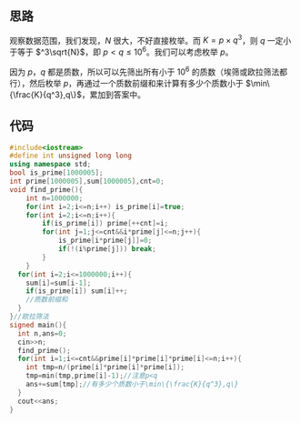 ## 思路

观察数据范围，我们发现，$N$ 很大，不好直接枚举。而 $K=p\times q^3$，则 $q$ 一定小于等于 $^3\sqrt{N}$，即 $p<q\leq10^6$。我们可以考虑枚举 $p$。

因为 $p$，$q$ 都是质数，所以可以先筛出所有小于 $10^6$ 的质数（埃筛或欧拉筛法都行），然后枚举 $p$，再通过一个质数前缀和来计算有多少个质数小于 $\min\{\frac{K}{q^3},q\}$，累加到答案中。

## 代码

```cpp
#include<iostream>
#define int unsigned long long
using namespace std;
bool is_prime[1000005];
int prime[1000005],sum[1000005],cnt=0;
void find_prime(){
	int n=1000000;
	for(int i=2;i<=n;i++) is_prime[i]=true;
	for(int i=2;i<=n;i++){
		if(is_prime[i]) prime[++cnt]=i;
		for(int j=1;j<=cnt&&i*prime[j]<=n;j++){
        	is_prime[i*prime[j]]=0;
        	if(!(i%prime[j])) break;
		}
	}
  for(int i=2;i<=1000000;i++){
    sum[i]=sum[i-1];
    if(is_prime[i]) sum[i]++;
    //质数前缀和
  }
}//欧拉筛法
signed main(){
  int n,ans=0;
  cin>>n;
  find_prime();
  for(int i=1;i<=cnt&&prime[i]*prime[i]*prime[i]<=n;i++){
    int tmp=n/(prime[i]*prime[i]*prime[i]);
    tmp=min(tmp,prime[i]-1);//注意p<q
    ans+=sum[tmp];//有多少个质数小于\min\{\frac{K}{q^3},q\}
  }
  cout<<ans;
}
```